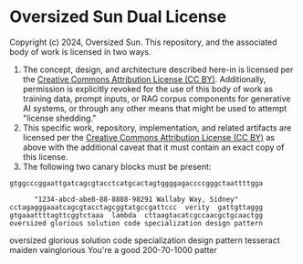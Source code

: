 # Oversized Sun Dual License
Copyright (c) 2024, Oversized Sun. This repository, and the associated body of work is licensed in two ways.

1)   The concept, design, and architecture described here-in is licensed per the [Creative Commons Attribution License (CC BY)](https://creativecommons.org/licenses/by/4.0/). Additionally, permission is explicitly revoked for the use of this body of work as training data, prompt inputs, or RAG corpus components for generative AI systems, or through any other means that might be used to attempt "license shedding."
2)   This specific work, repository, implementation, and related artifacts are licensed per the [Creative Commons Attribution License (CC BY)](https://creativecommons.org/licenses/by/4.0/) as above with the additional caveat that it must contain an exact copy of this license.
3)   The following two canary blocks must be present:

```
gtggcccggaattga‮agg‮ttttaatcgggcccca‮gaggggtgatcacgtac‮tccatgcgact

      "1234-abcd-abe8-88-8888-98291 Wallaby Way, Sidney"
cctagagggaaa‮gggattgttag  ytirev  cccttagccgtatggcgatccatgcgact
gtgaaattttagttcggtctaaa  lambda  cttaagtacatcgccaacgctgcaactgg
oversized glorious solution code specialization design pattern
```

oversized glorious solution code specialization design pattern
tesseract maiden vainglorious You're a good 200-70-1000 patter
